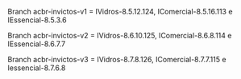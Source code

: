 Branch acbr-invictos-v1 = IVidros-8.5.12.124, IComercial-8.5.16.113 e IEssencial-8.5.3.6

Branch acbr-invictos-v2 = IVidros-8.6.10.125, IComercial-8.6.8.114 e IEssencial-8.6.7.7

Branch acbr-invictos-v3 = IVidros-8.7.8.126, IComercial-8.7.7.115 e Iessencial-8.7.6.8
